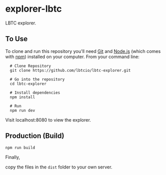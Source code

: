 # explorer-lbtc

LBTC explorer.

## To Use

To clone and run this repository you'll need [Git](https://git-scm.com) and [Node.js](https://nodejs.org/en/download/) (which comes with [npm](http://npmjs.com)) installed on your computer. From your command line:


```bush
  # Clone Repository
  git clone https://github.com/lbtcio/lbtc-explorer.git

  # Go into the repository
  cd lbtc-explorer

  # Install dependencies
  npm install

  # Run
  npm run dev
```

Visit localhost:8080 to view the explorer.

## Production (Build)


```bush
npm run build
```

Finally,

copy the files in the `dist` folder to your own server.

